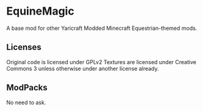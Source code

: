EquineMagic
========================
A base mod for other Yaricraft Modded Minecraft Equestrian-themed mods.

Licenses
------------------------
Original code is licensed under GPLv2
Textures are licensed under Creative Commons 3 unless otherwise under another license already.

ModPacks
------------------------
No need to ask.